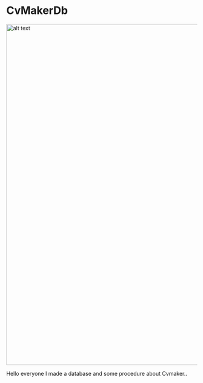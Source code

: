 # CvMakerDb

<img src="https://imagizer.imageshack.com/img922/2403/4Gs3WM.png" alt="alt text" width="700" height="900">

Hello everyone I made a database and some procedure about Cvmaker..
